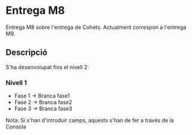 # Entrega M8
Entrega M8 sobre l'entrega de Cohets. Actualment correspon a l'entrega M9.

## Descripció
S'ha desenvolupat fins el nivell 2: 

### Nivell 1

* Fase 1 -> Branca fase1
* Fase 2 -> Branca fase2
* Fase 3 -> Branca fase3

Nota: Si s'han d'introduir camps, aquests s'han de fer a través de la Consola

